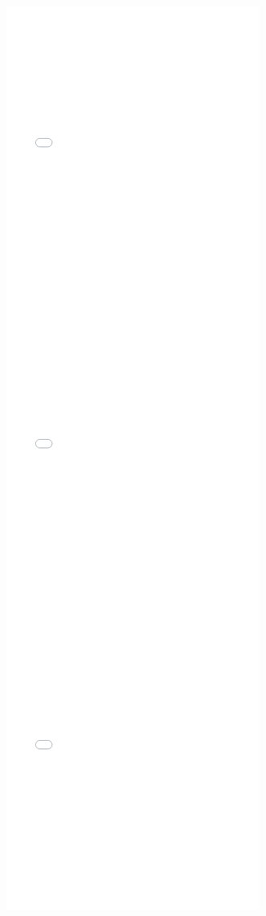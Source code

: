 <iframe id="igraph" scrolling="no" style="border:none;" seamless="seamless" src="slices/n_notes_phases.html" height="600" width="100%"></iframe>
<iframe id="igraph" scrolling="no" style="border:none;" seamless="seamless" src="slices/unordered_fraction.html" height="600" width="100%"></iframe>
<iframe id="igraph" scrolling="no" style="border:none;" seamless="seamless" src="slices/fraction_per_phase.html" height="600" width="100%"></iframe>
